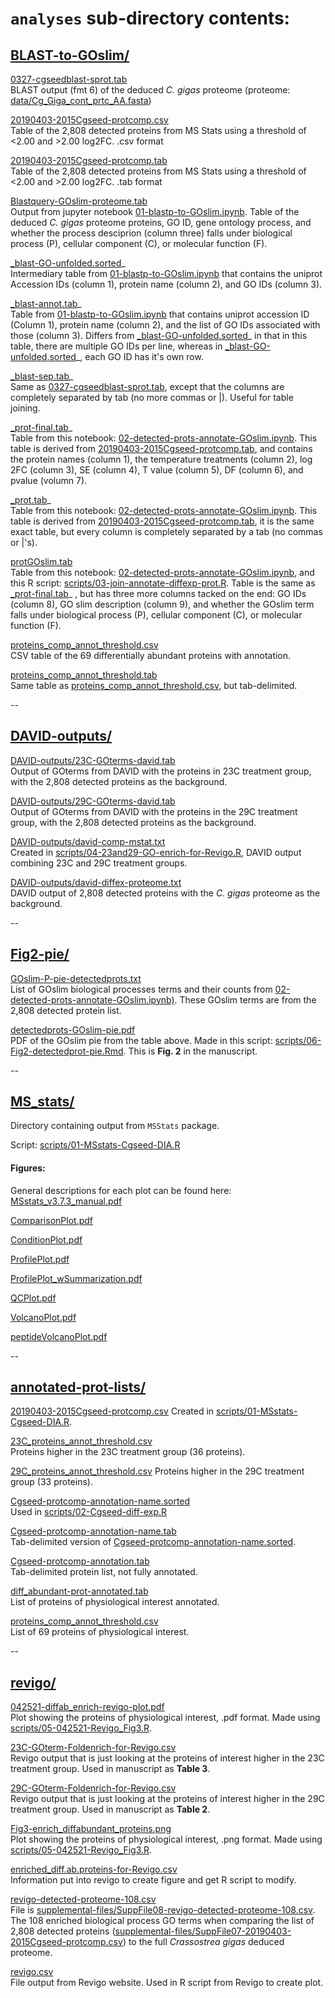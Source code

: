 # `analyses` sub-directory contents:    

## [BLAST-to-GOslim/](https://github.com/grace-ac/paper-pacific.oyster-larvae/tree/master/analyses/BLAST-to-GOslim)      

[0327-cgseedblast-sprot.tab](https://raw.githubusercontent.com/grace-ac/paper-pacific.oyster-larvae/master/analyses/BLAST-to-GOslim/0327-cgseedblast-sprot.tab)    
BLAST output (fmt 6) of the deduced _C. gigas_ proteome (proteome: [data/Cg_Giga_cont_prtc_AA.fasta](https://github.com/grace-ac/paper-pacific.oyster-larvae/blob/master/data/Cg_Giga_cont_prtc_AA.fasta))

[20190403-2015Cgseed-protcomp.csv](https://github.com/grace-ac/paper-pacific.oyster-larvae/blob/master/analyses/BLAST-to-GOslim/20190403-2015Cgseed-protcomp.csv)     
Table of the 2,808 detected proteins from MS Stats using a threshold of <2.00 and >2.00 log2FC. .csv format

[20190403-2015Cgseed-protcomp.tab](https://github.com/grace-ac/paper-pacific.oyster-larvae/blob/master/analyses/BLAST-to-GOslim/20190403-2015Cgseed-protcomp.tab)     
Table of the 2,808 detected proteins from MS Stats using a threshold of <2.00 and >2.00 log2FC. .tab format

[Blastquery-GOslim-proteome.tab](https://raw.githubusercontent.com/grace-ac/paper-pacific.oyster-larvae/master/analyses/BLAST-to-GOslim/Blastquery-GOslim-proteome.tab)    
Output from jupyter notebook [01-blastp-to-GOslim.ipynb](https://github.com/grace-ac/paper-pacific.oyster-larvae/blob/master/notebooks/01-blastp-to-GOslim.ipynb). Table of the deduced _C. gigas_ proteome proteins, GO ID, gene ontology process, and whether the process desciprion (column three) falls under biological process (P), cellular component (C), or molecular function (F).

[_blast-GO-unfolded.sorted](https://raw.githubusercontent.com/grace-ac/paper-pacific.oyster-larvae/master/analyses/BLAST-to-GOslim/_blast-GO-unfolded.sorted)_    
Intermediary table from [01-blastp-to-GOslim.ipynb](https://github.com/grace-ac/paper-pacific.oyster-larvae/blob/master/notebooks/01-blastp-to-GOslim.ipynb) that contains the uniprot Accession IDs (column 1), protein name (column 2), and GO IDs (column 3).      

[_blast-annot.tab](https://raw.githubusercontent.com/grace-ac/paper-pacific.oyster-larvae/master/analyses/BLAST-to-GOslim/_blast-annot.tab)_     
Table from [01-blastp-to-GOslim.ipynb](https://github.com/grace-ac/paper-pacific.oyster-larvae/blob/master/notebooks/01-blastp-to-GOslim.ipynb) that contains uniprot accession ID (Column 1), protein name (column 2), and the list of GO IDs associated with those (column 3). Differs from [_blast-GO-unfolded.sorted](https://raw.githubusercontent.com/grace-ac/paper-pacific.oyster-larvae/master/analyses/BLAST-to-GOslim/_blast-GO-unfolded.sorted)_ in that in this table, there are  multiple GO IDs per line, whereas in [_blast-GO-unfolded.sorted](https://raw.githubusercontent.com/grace-ac/paper-pacific.oyster-larvae/master/analyses/BLAST-to-GOslim/_blast-GO-unfolded.sorted)_, each GO ID has it's own row.

[_blast-sep.tab](https://raw.githubusercontent.com/grace-ac/paper-pacific.oyster-larvae/master/analyses/BLAST-to-GOslim/_blast-sep.tab)_    
Same as [0327-cgseedblast-sprot.tab](https://raw.githubusercontent.com/grace-ac/paper-pacific.oyster-larvae/master/analyses/BLAST-to-GOslim/0327-cgseedblast-sprot.tab), except that the columns are completely separated by tab (no more commas or |). Useful for table joining.

[_prot-final.tab](https://github.com/grace-ac/paper-pacific.oyster-larvae/blob/master/analyses/BLAST-to-GOslim/_prot-final.tab)_        
Table from this notebook: [02-detected-prots-annotate-GOslim.ipynb](https://github.com/grace-ac/paper-pacific.oyster-larvae/blob/master/notebooks/02-detected-prots-annotate-GOslim.ipynb). This table is derived from [20190403-2015Cgseed-protcomp.tab](https://github.com/grace-ac/paper-pacific.oyster-larvae/blob/master/analyses/BLAST-to-GOslim/20190403-2015Cgseed-protcomp.tab), and contains the protein names (column 1), the temperature treatments (column 2), log 2FC (column 3), SE (column 4), T value (column 5), DF (column 6), and pvalue (volumn 7).

[_prot.tab](https://github.com/grace-ac/paper-pacific.oyster-larvae/blob/master/analyses/BLAST-to-GOslim/_prot.tab)_    
Table from this notebook: [02-detected-prots-annotate-GOslim.ipynb](https://github.com/grace-ac/paper-pacific.oyster-larvae/blob/master/notebooks/02-detected-prots-annotate-GOslim.ipynb). This table is derived from [20190403-2015Cgseed-protcomp.tab](https://github.com/grace-ac/paper-pacific.oyster-larvae/blob/master/analyses/BLAST-to-GOslim/20190403-2015Cgseed-protcomp.tab), it is the same exact table, but every column is completely separated by a tab (no commas or |'s).       

[protGOslim.tab](https://github.com/grace-ac/paper-pacific.oyster-larvae/blob/master/analyses/BLAST-to-GOslim/protGOslim.tab)      
Table from this notebook: [02-detected-prots-annotate-GOslim.ipynb](https://github.com/grace-ac/paper-pacific.oyster-larvae/blob/master/notebooks/02-detected-prots-annotate-GOslim.ipynb), and this R script: [scripts/03-join-annotate-diffexp-prot.R](https://github.com/grace-ac/paper-pacific.oyster-larvae/blob/master/scripts/03-join-annotate-diffexp-prot.R). Table is the same as [_prot-final.tab](https://github.com/grace-ac/paper-pacific.oyster-larvae/blob/master/analyses/BLAST-to-GOslim/_prot-final.tab)_ , but has three more columns tacked on the end: GO IDs (column 8), GO slim description (column 9), and whether the GOslim term falls under biological process (P), cellular component (C), or molecular function (F).

[proteins_comp_annot_threshold.csv](https://github.com/grace-ac/paper-pacific.oyster-larvae/blob/master/analyses/BLAST-to-GOslim/proteins_comp_annot_threshold.csv)     
CSV table of the 69 differentially abundant proteins with annotation.

[proteins_comp_annot_threshold.tab](https://github.com/grace-ac/paper-pacific.oyster-larvae/blob/master/analyses/BLAST-to-GOslim/proteins_comp_annot_threshold.tab)    
Same table as [proteins_comp_annot_threshold.csv](https://github.com/grace-ac/paper-pacific.oyster-larvae/blob/master/analyses/BLAST-to-GOslim/proteins_comp_annot_threshold.csv), but tab-delimited.

--

## [DAVID-outputs/](https://github.com/grace-ac/paper-pacific.oyster-larvae/tree/master/analyses/DAVID-outputs)     

[DAVID-outputs/23C-GOterms-david.tab](https://github.com/grace-ac/paper-pacific.oyster-larvae/blob/master/analyses/DAVID-outputs/23C-GOterms-david.tab)   
Output of GOterms from DAVID with the proteins in 23C treatment group, with the 2,808 detected proteins as the background.

[DAVID-outputs/29C-GOterms-david.tab](https://github.com/grace-ac/paper-pacific.oyster-larvae/blob/master/analyses/DAVID-outputs/29C-GOterms-david.tab)    
Output of GOterms from DAVID with the proteins in the 29C treatment group, with the 2,808 detected proteins as the background.

[DAVID-outputs/david-comp-mstat.txt](https://github.com/grace-ac/paper-pacific.oyster-larvae/blob/master/analyses/DAVID-outputs/david-comp-mstat.txt)   
Created in [scripts/04-23and29-GO-enrich-for-Revigo.R](https://github.com/grace-ac/paper-pacific.oyster-larvae/blob/master/scripts/04-23and29-GO-enrich-for-Revigo.R), DAVID output combining 23C and 29C treatment groups.

[DAVID-outputs/david-diffex-proteome.txt](https://github.com/grace-ac/paper-pacific.oyster-larvae/blob/master/analyses/DAVID-outputs/david-diffex-proteome.txt)   
DAVID output of 2,808 detected proteins with the _C. gigas_ proteome as the background.

--

## [Fig2-pie/](https://github.com/grace-ac/paper-pacific.oyster-larvae/tree/master/analyses/Fig2-pie)    

[GOslim-P-pie-detectedprots.txt](https://github.com/grace-ac/paper-pacific.oyster-larvae/blob/master/analyses/Fig2-pie/GOslim-P-pie-detectedprots.txt)    
List of GOslim biological processes terms and their counts from [02-detected-prots-annotate-GOslim.ipynb)](https://github.com/grace-ac/paper-pacific.oyster-larvae/blob/master/notebooks/02-detected-prots-annotate-GOslim.ipynb). These GOslim terms are from the 2,808 detected protein list.

[detectedprots-GOslim-pie.pdf](https://github.com/grace-ac/paper-pacific.oyster-larvae/blob/master/analyses/Fig2-pie/detectedprots-GOslim-pie.pdf)       
PDF of the GOslim pie from the table above. Made in this script: [scripts/06-Fig2-detectedprot-pie.Rmd](https://github.com/grace-ac/paper-pacific.oyster-larvae/blob/master/scripts/06-Fig2-detectedprot-pie.Rmd). This is **Fig. 2** in the manuscript.  

--

## [MS_stats/](https://github.com/grace-ac/paper-pacific.oyster-larvae/tree/master/analyses/MS_stats)    

Directory containing output from `MSStats` package.

Script: [scripts/01-MSstats-Cgseed-DIA.R](https://github.com/grace-ac/paper-pacific.oyster-larvae/blob/master/scripts/01-MSstats-Cgseed-DIA.R)

#### Figures:
General descriptions for each plot can be found here: [MSstats_v3.7.3_manual.pdf](https://msstats.org/wp-content/uploads/2017/01/MSstats_v3.7.3_manual.pdf)

[ComparisonPlot.pdf](https://github.com/grace-ac/paper-pacific.oyster-larvae/blob/master/analyses/MS_stats/ComparisonPlot.pdf)     

[ConditionPlot.pdf](https://github.com/grace-ac/paper-pacific.oyster-larvae/blob/master/analyses/MS_stats/ConditionPlot.pdf)        

[ProfilePlot.pdf](https://github.com/grace-ac/paper-pacific.oyster-larvae/blob/master/analyses/MS_stats/ProfilePlot.pdf)       

[ProfilePlot_wSummarization.pdf](https://github.com/grace-ac/paper-pacific.oyster-larvae/blob/master/analyses/MS_stats/ProfilePlot_wSummarization.pdf)        

[QCPlot.pdf](https://github.com/grace-ac/paper-pacific.oyster-larvae/blob/master/analyses/MS_stats/QCPlot.pdf)         

[VolcanoPlot.pdf](https://github.com/grace-ac/paper-pacific.oyster-larvae/blob/master/analyses/MS_stats/VolcanoPlot.pdf)        

[peptideVolcanoPlot.pdf](https://github.com/grace-ac/paper-pacific.oyster-larvae/blob/master/analyses/MS_stats/peptideVolcanoPlot.pdf)       

--

## [annotated-prot-lists/](https://github.com/grace-ac/paper-pacific.oyster-larvae/tree/master/analyses/annotated-prot-lists)

[20190403-2015Cgseed-protcomp.csv](https://github.com/grace-ac/paper-pacific.oyster-larvae/blob/master/analyses/annotated-prot-lists/20190403-2015Cgseed-protcomp.csv)
Created in [scripts/01-MSstats-Cgseed-DIA.R](https://github.com/grace-ac/paper-pacific.oyster-larvae/blob/master/scripts/01-MSstats-Cgseed-DIA.R).

[23C_proteins_annot_threshold.csv](https://github.com/grace-ac/paper-pacific.oyster-larvae/blob/master/analyses/annotated-prot-lists/23C_proteins_annot_threshold.csv)   
Proteins higher in the 23C treatment group (36 proteins).

[29C_proteins_annot_threshold.csv](https://github.com/grace-ac/paper-pacific.oyster-larvae/blob/master/analyses/annotated-prot-lists/29C_proteins_annot_threshold.csv)
Proteins higher in the 29C treatment group (33 proteins).

[Cgseed-protcomp-annotation-name.sorted](https://github.com/grace-ac/paper-pacific.oyster-larvae/blob/master/analyses/annotated-prot-lists/Cgseed-protcomp-annotation-name.sorted)    
Used in [scripts/02-Cgseed-diff-exp.R](https://github.com/grace-ac/paper-pacific.oyster-larvae/blob/master/scripts/02-Cgseed-diff-exp.R)    

[Cgseed-protcomp-annotation-name.tab](https://github.com/grace-ac/paper-pacific.oyster-larvae/blob/master/analyses/annotated-prot-lists/Cgseed-protcomp-annotation-name.tab)    
Tab-delimited version of [Cgseed-protcomp-annotation-name.sorted](https://github.com/grace-ac/paper-pacific.oyster-larvae/blob/master/analyses/annotated-prot-lists/Cgseed-protcomp-annotation-name.sorted).    

[Cgseed-protcomp-annotation.tab](https://github.com/grace-ac/paper-pacific.oyster-larvae/blob/master/analyses/annotated-prot-lists/Cgseed-protcomp-annotation.tab)    
Tab-delimited protein list, not fully annotated.

[diff_abundant-prot-annotated.tab](https://github.com/grace-ac/paper-pacific.oyster-larvae/blob/master/analyses/annotated-prot-lists/diff_abundant-prot-annotated.tab)    
List of proteins of physiological interest annotated.

[proteins_comp_annot_threshold.csv](https://github.com/grace-ac/paper-pacific.oyster-larvae/blob/master/analyses/annotated-prot-lists/proteins_comp_annot_threshold.csv)    
List of 69 proteins of physiological interest.

--

## [revigo/](https://github.com/grace-ac/paper-pacific.oyster-larvae/tree/master/analyses/revigo)     

[042521-diffab_enrich-revigo-plot.pdf](https://github.com/grace-ac/paper-pacific.oyster-larvae/blob/master/analyses/revigo/042521-diffab_enrich-revigo-plot.pdf)    
Plot showing the proteins of physiological interest, .pdf format. Made using [scripts/05-042521-Revigo_Fig3.R](https://github.com/grace-ac/paper-pacific.oyster-larvae/blob/master/scripts/05-042521-Revigo_Fig3.R).

[23C-GOterm-Foldenrich-for-Revigo.csv](https://github.com/grace-ac/paper-pacific.oyster-larvae/blob/master/analyses/revigo/23C-GOterm-Foldenrich-for-Revigo.csv)      
Revigo output that is just looking at the proteins of interest higher in the 23C treatment group. Used in manuscript as **Table 3**.

[29C-GOterm-Foldenrich-for-Revigo.csv](https://github.com/grace-ac/paper-pacific.oyster-larvae/blob/master/analyses/revigo/29C-GOterm-Foldenrich-for-Revigo.csv)     
Revigo output that is just looking at the proteins of interest higher in the 29C treatment group. Used in manuscript as **Table 2**.

[Fig3-enrich_diffabundant_proteins.png](https://github.com/grace-ac/paper-pacific.oyster-larvae/blob/master/analyses/revigo/Fig3-enrich_diffabundant_proteins.png)       
Plot showing the proteins of physiological interest, .png format. Made using [scripts/05-042521-Revigo_Fig3.R](https://github.com/grace-ac/paper-pacific.oyster-larvae/blob/master/scripts/05-042521-Revigo_Fig3.R).

[enriched_diff.ab.proteins-for-Revigo.csv](https://github.com/grace-ac/paper-pacific.oyster-larvae/blob/master/analyses/revigo/enriched_diff.ab.proteins-for-Revigo.csv)     
Information put into revigo to create figure and get R script to modify.

[revigo-detected-proteome-108.csv](https://github.com/grace-ac/paper-pacific.oyster-larvae/blob/master/analyses/revigo/revigo-detected-proteome-108.csv)       
File is [supplemental-files/SuppFile08-revigo-detected-proteome-108.csv](https://github.com/grace-ac/paper-pacific.oyster-larvae/blob/master/supplemental-files/SuppFile08-revigo-detected-proteome-108.csv). The 108 enriched biological process GO terms when comparing the list of 2,808 detected proteins ([supplemental-files/SuppFile07-20190403-2015Cgseed-protcomp.csv](https://github.com/grace-ac/paper-pacific.oyster-larvae/blob/master/supplemental-files/SuppFile07-20190403-2015Cgseed-protcomp.csv)) to the full _Crassostrea gigas_ deduced proteome.

[revigo.csv](https://github.com/grace-ac/paper-pacific.oyster-larvae/blob/master/analyses/revigo/revigo.csv)     
File output from Revigo website. Used in R script from Revigo to create plot.
